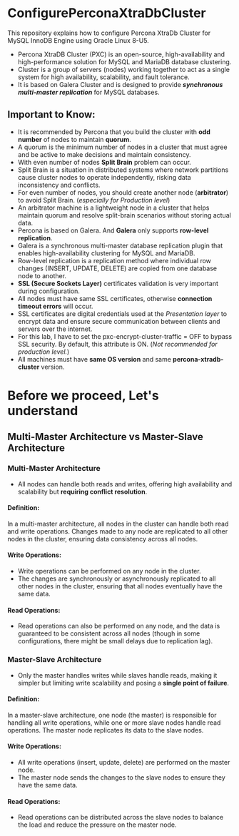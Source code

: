 # ConfigurePerconaXtraDbCluster
This repository explains how to configure Percona XtraDb Cluster for MySQL InnoDB Engine using Oracle Linux 8-U5.

- Percona XtraDB Cluster (PXC) is an open-source, high-availability and high-performance solution for MySQL and MariaDB database clustering.
- Cluster is a group of servers (nodes) working together to act as a single system for high availability, scalability, and fault tolerance. 
- It is based on Galera Cluster and is designed to provide _**synchronous multi-master replication**_ for MySQL databases.

## Important to Know:
- It is recommended by Percona that you build the cluster with **odd number** of nodes to maintain **quorum**.
- A quorum is the minimum number of nodes in a cluster that must agree and be active to make decisions and maintain consistency.
- With even number of nodes **Split Brain** problem can occur.
- Split Brain is a situation in distributed systems where network partitions cause cluster nodes to operate independently, risking data inconsistency and conflicts.
- For even number of nodes, you should create another node (**arbitrator**) to avoid Split Brain. (_especially for Production level_)
- An arbitrator machine is a lightweight node in a cluster that helps maintain quorum and resolve split-brain scenarios without storing actual data.
- Percona is based on Galera. And **Galera** only supports **row-level replication**.
- Galera is a synchronous multi-master database replication plugin that enables high-availability clustering for MySQL and MariaDB.
- Row-level replication is a replication method where individual row changes (INSERT, UPDATE, DELETE) are copied from one database node to another.
- **SSL (Secure Sockets Layer)** certificates validation is very important during configuration.
- All nodes must have same SSL certificates, otherwise **connection timeout errors** will occur.
- SSL certificates are digital credentials used at the _Presentation layer_ to encrypt data and ensure secure communication between clients and servers over the internet.
- For this lab, I have to set the pxc-encrypt-cluster-traffic = OFF to bypass SSL security. By default, this attribute is ON. (_Not recommended for production level._)
- All machines must have **same OS version** and same **percona-xtradb-cluster** version.

# Before we proceed, Let's understand

## Multi-Master Architecture vs Master-Slave Architecture
### Multi-Master Architecture
- All nodes can handle both reads and writes, offering high availability and scalability but **requiring conflict resolution**.
#### Definition: 
In a multi-master architecture, all nodes in the cluster can handle both read and write operations. Changes made to any node are replicated to all other nodes in the cluster, ensuring data consistency across all nodes.
#### Write Operations:
- Write operations can be performed on any node in the cluster.
- The changes are synchronously or asynchronously replicated to all other nodes in the cluster, ensuring that all nodes eventually have the same data.
#### Read Operations:
- Read operations can also be performed on any node, and the data is guaranteed to be consistent across all nodes (though in some configurations, there might be small delays due to replication lag).

### Master-Slave Architecture
- Only the master handles writes while slaves handle reads, making it simpler but limiting write scalability and posing a **single point of failure**.
#### Definition: 
In a master-slave architecture, one node (the master) is responsible for handling all write operations, while one or more slave nodes handle read operations. The master node replicates its data to the slave nodes.
#### Write Operations:
- All write operations (insert, update, delete) are performed on the master node.
- The master node sends the changes to the slave nodes to ensure they have the same data.
#### Read Operations:
- Read operations can be distributed across the slave nodes to balance the load and reduce the pressure on the master node.



